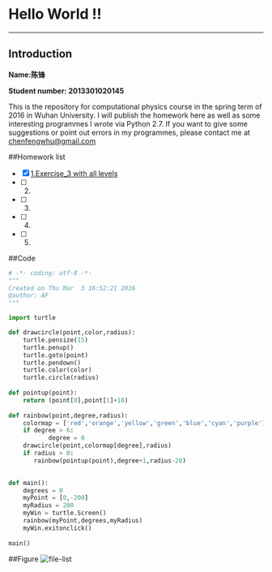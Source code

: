 # **Hello World !!**
------

## Introduction
**Name:陈锋**

**Student number: 2013301020145**

This is the repository for computational physics course in the spring term of 2016 in Wuhan University. 
I will publish the homework here as well as some interesting programmes I wrote via Python 2.7.
If you want to give some suggestions or point out errors in my programmes, please contact me at chenfengwhu@gmail.com 

##Homework list
- [x] [1.Exercise_3 with all levels](https://github.com/chenfeng2013301020145/computational-physics_N2013301020145/blob/master/Exercise/1st%20assignment.md)
- [ ] 2.
- [ ] 3.
- [ ] 4.
- [ ] 5.


##Code
```python
# -*- coding: utf-8 -*-
"""
Created on Thu Mar  3 16:52:21 2016
@author: AF
"""

import turtle

def drawcircle(point,color,radius):
    turtle.pensize(15)
    turtle.penup()
    turtle.goto(point)
    turtle.pendown()
    turtle.color(color)
    turtle.circle(radius)
    
def pointup(point):
    return (point[0],point[1]+10)
    
def rainbow(point,degree,radius):
    colormap = ['red','orange','yellow','green','blue','cyan','purple']
    if degree > 6:
           degree = 0
    drawcircle(point,colormap[degree],radius)
    if radius > 0:
       rainbow(pointup(point),degree+1,radius-20)
          

def main():
    degrees = 0
    myPoint = [0,-200]
    myRadius = 200
    myWin = turtle.Screen()
    rainbow(myPoint,degrees,myRadius)
    myWin.exitonclick()
    
main()

```

##Figure
![file-list](https://raw.githubusercontent.com/chenfeng2013301020145/computational-physics_N2013301020145/master/circle.png)





